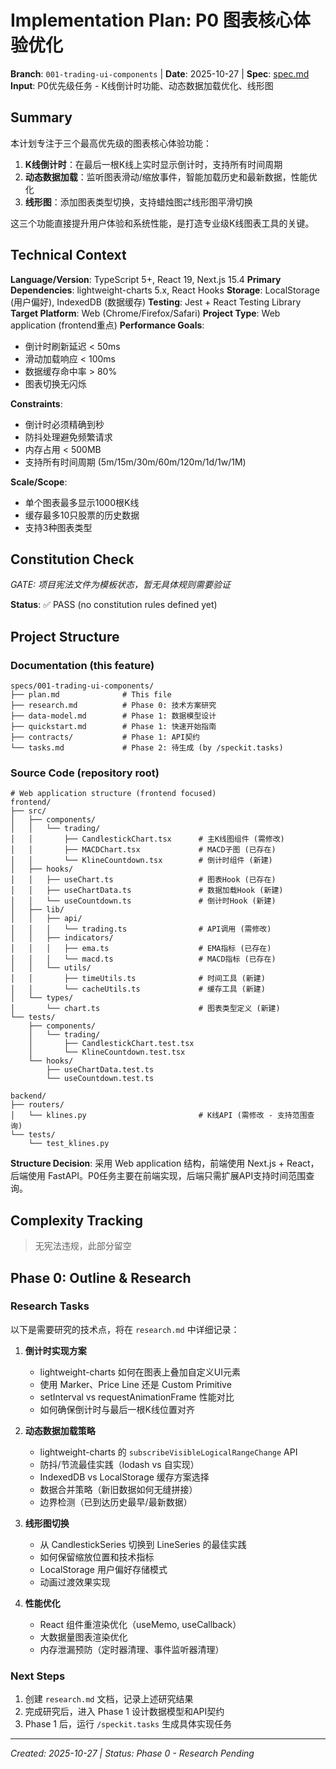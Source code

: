 # Implementation Plan: P0 图表核心体验优化

**Branch**: `001-trading-ui-components` | **Date**: 2025-10-27 | **Spec**: [spec.md](./spec.md)
**Input**: P0优先级任务 - K线倒计时功能、动态数据加载优化、线形图

## Summary

本计划专注于三个最高优先级的图表核心体验功能：
1. **K线倒计时**：在最后一根K线上实时显示倒计时，支持所有时间周期
2. **动态数据加载**：监听图表滑动/缩放事件，智能加载历史和最新数据，性能优化
3. **线形图**：添加图表类型切换，支持蜡烛图⇄线形图平滑切换

这三个功能直接提升用户体验和系统性能，是打造专业级K线图表工具的关键。

## Technical Context

**Language/Version**: TypeScript 5+, React 19, Next.js 15.4
**Primary Dependencies**: lightweight-charts 5.x, React Hooks
**Storage**: LocalStorage (用户偏好), IndexedDB (数据缓存)
**Testing**: Jest + React Testing Library
**Target Platform**: Web (Chrome/Firefox/Safari)
**Project Type**: Web application (frontend重点)
**Performance Goals**:
- 倒计时刷新延迟 < 50ms
- 滑动加载响应 < 100ms
- 数据缓存命中率 > 80%
- 图表切换无闪烁

**Constraints**:
- 倒计时必须精确到秒
- 防抖处理避免频繁请求
- 内存占用 < 500MB
- 支持所有时间周期 (5m/15m/30m/60m/120m/1d/1w/1M)

**Scale/Scope**:
- 单个图表最多显示1000根K线
- 缓存最多10只股票的历史数据
- 支持3种图表类型

## Constitution Check

*GATE: 项目宪法文件为模板状态，暂无具体规则需要验证*

**Status**: ✅ PASS (no constitution rules defined yet)

## Project Structure

### Documentation (this feature)

```text
specs/001-trading-ui-components/
├── plan.md              # This file
├── research.md          # Phase 0: 技术方案研究
├── data-model.md        # Phase 1: 数据模型设计
├── quickstart.md        # Phase 1: 快速开始指南
├── contracts/           # Phase 1: API契约
└── tasks.md             # Phase 2: 待生成 (by /speckit.tasks)
```

### Source Code (repository root)

```text
# Web application structure (frontend focused)
frontend/
├── src/
│   ├── components/
│   │   └── trading/
│   │       ├── CandlestickChart.tsx      # 主K线图组件 (需修改)
│   │       ├── MACDChart.tsx             # MACD子图 (已存在)
│   │       └── KlineCountdown.tsx        # 倒计时组件 (新建)
│   ├── hooks/
│   │   ├── useChart.ts                   # 图表Hook (已存在)
│   │   ├── useChartData.ts               # 数据加载Hook (新建)
│   │   └── useCountdown.ts               # 倒计时Hook (新建)
│   ├── lib/
│   │   ├── api/
│   │   │   └── trading.ts                # API调用 (需修改)
│   │   ├── indicators/
│   │   │   ├── ema.ts                    # EMA指标 (已存在)
│   │   │   └── macd.ts                   # MACD指标 (已存在)
│   │   └── utils/
│   │       ├── timeUtils.ts              # 时间工具 (新建)
│   │       └── cacheUtils.ts             # 缓存工具 (新建)
│   └── types/
│       └── chart.ts                      # 图表类型定义 (新建)
└── tests/
    ├── components/
    │   └── trading/
    │       ├── CandlestickChart.test.tsx
    │       └── KlineCountdown.test.tsx
    └── hooks/
        ├── useChartData.test.ts
        └── useCountdown.test.ts

backend/
├── routers/
│   └── klines.py                         # K线API (需修改 - 支持范围查询)
└── tests/
    └── test_klines.py
```

**Structure Decision**: 采用 Web application 结构，前端使用 Next.js + React，后端使用 FastAPI。P0任务主要在前端实现，后端只需扩展API支持时间范围查询。

## Complexity Tracking

> 无宪法违规，此部分留空

## Phase 0: Outline & Research

### Research Tasks

以下是需要研究的技术点，将在 `research.md` 中详细记录：

1. **倒计时实现方案**
   - lightweight-charts 如何在图表上叠加自定义UI元素
   - 使用 Marker、Price Line 还是 Custom Primitive
   - setInterval vs requestAnimationFrame 性能对比
   - 如何确保倒计时与最后一根K线位置对齐

2. **动态数据加载策略**
   - lightweight-charts 的 `subscribeVisibleLogicalRangeChange` API
   - 防抖/节流最佳实践（lodash vs 自实现）
   - IndexedDB vs LocalStorage 缓存方案选择
   - 数据合并策略（新旧数据如何无缝拼接）
   - 边界检测（已到达历史最早/最新数据）

3. **线形图切换**
   - 从 CandlestickSeries 切换到 LineSeries 的最佳实践
   - 如何保留缩放位置和技术指标
   - LocalStorage 用户偏好存储模式
   - 动画过渡效果实现

4. **性能优化**
   - React 组件重渲染优化（useMemo, useCallback）
   - 大数据量图表渲染优化
   - 内存泄漏预防（定时器清理、事件监听器清理）

### Next Steps

1. 创建 `research.md` 文档，记录上述研究结果
2. 完成研究后，进入 Phase 1 设计数据模型和API契约
3. Phase 1 后，运行 `/speckit.tasks` 生成具体实现任务

---

*Created: 2025-10-27 | Status: Phase 0 - Research Pending*
